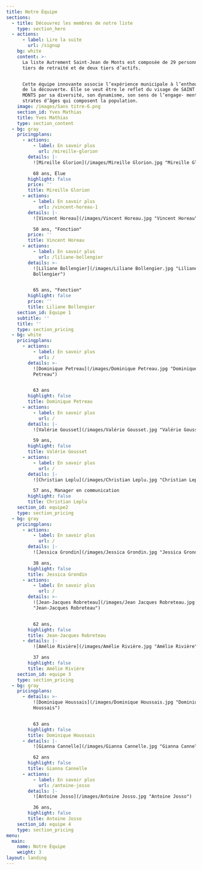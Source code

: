 ```yaml
---
title: Notre Équipe
sections:
  - title: Découvrez les membres de notre liste
    type: section_hero
  - actions:
      - label: Lire la suite
        url: /signup
    bg: white
    content: >-
      La liste Autrement Saint-Jean de Monts est composée de 29 personnes, un
      tiers de retraité et de deux tiers d’actifs.


      Cette équipe innovante associe l’expérience municipale à l’enthousiasme
      de la découverte. Elle se veut être le reflet du visage de SAINT JEAN DE
      MONTS par sa diversité, son dynamisme, son sens de l’engage- ment et les
      strates d’âges qui composent la population.
    image: /images/Sans titre-6.png
    section_id: Yves Mathias
    title: Yves Mathias
    type: section_content
  - bg: gray
    pricingplans:
      - actions:
          - label: En savoir plus
            url: /mireille-glorion
        details: |-
          ![Mireille Glorion](/images/Mireille Glorion.jpg "Mireille Glorion")

          68 ans, Élue
        highlight: false
        price: ''
        title: Mireille Glorion
      - actions:
          - label: En savoir plus
            url: /vincent-horeau-1
        details: |-
          ![Vincent Horeau](/images/Vincent Horeau.jpg "Vincent Horeau")

          50 ans, "Fonction"
        price: ''
        title: Vincent Horeau
      - actions:
          - label: En savoir plus
            url: /liliane-bollengier
        details: >-
          ![Liliane Bollengier](/images/Liliane Bollengier.jpg "Liliane
          Bollengier")


          65 ans, "Fonction"
        highlight: false
        price: ''
        title: Liliane Bollengier
    section_id: Equipe 1
    subtitle: ''
    title: ''
    type: section_pricing
  - bg: white
    pricingplans:
      - actions:
          - label: En savoir plus
            url: /
        details: >-
          ![Dominique Petreau](/images/Dominique Petreau.jpg "Dominique
          Petreau")


          63 ans
        highlight: false
        title: Dominique Petreau
      - actions:
          - label: En savoir plus
            url: /
        details: |-
          ![Valérie Gousset](/images/Valérie Gousset.jpg "Valérie Gousset")

          59 ans,
        highlight: false
        title: Valérie Gousset
      - actions:
          - label: En savoir plus
            url: /
        details: |-
          ![Christian Leplu](/images/Christian Leplu.jpg "Christian Leplu")

          57 ans, Manager en communication
        highlight: false
        title: Christian Leplu
    section_id: equipe2
    type: section_pricing
  - bg: gray
    pricingplans:
      - actions:
          - label: En savoir plus
            url: /
        details: |-
          ![Jessica Grondin](/images/Jessica Grondin.jpg "Jessica Grondin")

          38 ans,
        highlight: false
        title: Jessica Grondin
      - actions:
          - label: En savoir plus
            url: /
        details: >-
          ![Jean-Jacques Robreteau](/images/Jean Jacques Robreteau.jpg
          "Jean-Jacques Robreteau")


          62 ans,
        highlight: false
        title: Jean-Jacques Robreteau
      - details: |-
          ![Amélie Rivière](/images/Amélie Rivière.jpg "Amélie Rivière")

          37 ans
        highlight: false
        title: Amélie Rivière
    section_id: equipe 3
    type: section_pricing
  - bg: gray
    pricingplans:
      - details: >-
          ![Dominique Houssais](/images/Dominique Houssais.jpg "Dominique
          Houssais")


          63 ans
        highlight: false
        title: Dominique Houssais
      - details: |-
          ![Gianna Cannelle](/images/Gianna Cannelle.jpg "Gianna Cannelle")

          62 ans
        highlight: false
        title: Gianna Cannelle
      - actions:
          - label: En savoir plus
            url: /antoine-josso
        details: |-
          ![Antoine Josso](/images/Antoine Josso.jpg "Antoine Josso")

          36 ans,
        highlight: false
        title: Antoine Josso
    section_id: equipe 4
    type: section_pricing
menu:
  main:
    name: Notre Équipe
    weight: 3
layout: landing
---
```


